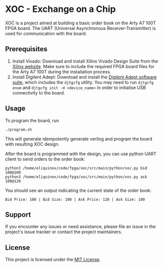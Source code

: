 # XOC - Exchange on a Chip

XOC is a project aimed at building a basic order book on the Arty A7 100T FPGA board. The 
UART (Universal Asynchronous Receiver-Transmitter) is used for communication with the board.

## Prerequisites

1. Install Vivado: Download and install Xilinx Vivado Design Suite from the [Xilinx website](https://www.xilinx.com/support/download.html). Make sure to include the required FPGA board files for the Arty A7 100T during the installation process.
2. Install Digilent Adept: Download and install the [Digilent Adept software suite](https://digilent.com/reference/software/adept/start), which includes the `djtgcfg` utility. You may need to run `djtgcfg enum` and `djtgcfg init -d <device_name>`
in order to initialise USB connectivity to the board.

## Usage

To program the board, run

```
./program.sh
```

This will generate idempotently generate verilog and program the board with resulting XOC design.

After the board is programmed with the design, you can use python UART client to send orders to the order book:

```shell
python3 /home/eliquinox/code/fpga/xoc/src/main/python/xoc.py bid 100@100
python3 /home/eliquinox/code/fpga/xoc/src/main/python/xoc.py ask 100@120
```
You should see an output indicating the current state of the order book:

```
Bid Price: 100 | Bid Size: 100 | Ask Price: 120 | Ask Size: 100
```

## Support

If you encounter any issues or need assistance, please file an issue in the project's issue tracker or contact the project maintainers.

## License

This project is licensed under the [MIT License](https://opensource.org/licenses/MIT).